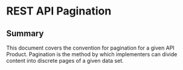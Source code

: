 # REST API Pagination

## Summary

This document covers the convention for pagination for a given API Product. Pagination is the method by which implementers can divide content into discrete pages of a given data set.
